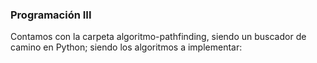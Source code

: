 ### Programación III

Contamos con la carpeta algoritmo-pathfinding, siendo un buscador de camino en Python;
siendo los algoritmos a implementar: 

